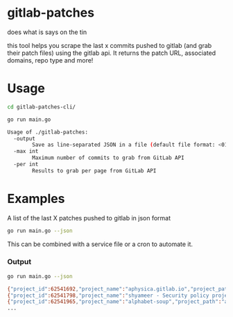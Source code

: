 # gitlab-patches

does what is says on the tin

this tool helps you scrape the last x commits pushed to gitlab (and grab their patch files) using the gitlab api. It returns the patch URL, associated domains, repo type and more!

# Usage

```bash
cd gitlab-patches-cli/

go run main.go

Usage of ./gitlab-patches:
  -output
        Save as line-separated JSON in a file (default file format: <01-01-2024-0>.json)
  -max int
        Maximum number of commits to grab from GitLab API
  -per int
        Results to grab per page from GitLab API
```

# Examples

A list of the last X patches pushed to gitlab in json format

```bash
go run main.go --json
```

This can be combined with a service file or a cron to automate it.

### Output

```bash
go run main.go --json

{"project_id":62541692,"project_name":"aphysica.gitlab.io","project_path":"aphysica.gitlab.io","project_namespace":"aphysica","project_web_url":"https://gitlab.com/aphysica/aphysica.gitlab.io","kind":"user","commit_id":"ea558b0ce600c0376c76c5f0261db47f1efe2195","commit_short_id":"ea558b0c","commit_title":"index","commit_message":"index","commit_created_at":"2024-10-14T00:09:37Z","commit_author_name":"aphysica","commit_patch_url":"https://gitlab.com/aphysica/aphysica.gitlab.io/-/commit/ea558b0ce600c0376c76c5f0261db47f1efe2195.patch","associated_domains":["gitlab.com"]}
{"project_id":62541798,"project_name":"shyameer - Security policy project","project_path":"shyameer-security-policy-project","project_namespace":"shyameer","project_web_url":"https://gitlab.com/shyamee11/shyameer-security-policy-project","kind":"group","commit_id":"e25c2a197d0a3c4d6ce871a8361304bdcdcbab88","commit_short_id":"e25c2a19","commit_title":"Initial commit","commit_message":"Initial commit","commit_created_at":"2024-10-14T00:12:03Z","commit_author_name":"tester bhai","commit_patch_url":"https://gitlab.com/shyamee11/shyameer-security-policy-project/-/commit/e25c2a197d0a3c4d6ce871a8361304bdcdcbab88.patch","associated_domains":null}
{"project_id":62541965,"project_name":"alphabet-soup","project_path":"alphabet-soup","project_namespace":"Colin Nguyen","project_web_url":"https://gitlab.com/colinn0803/alphabet-soup","kind":"user","commit_id":"523e8543d567390a63042f0dea4ef868f1c96e8c","commit_short_id":"523e8543","commit_title":"Minor README correction for input format.","commit_message":"Minor README correction for input format.","commit_created_at":"2019-04-29T13:47:07Z","commit_author_name":"Brett Meyers","commit_patch_url":"https://gitlab.com/colinn0803/alphabet-soup/-/commit/523e8543d567390a63042f0dea4ef868f1c96e8c.patch","associated_domains":["readme.md","eitccorp.com"]}
...
```